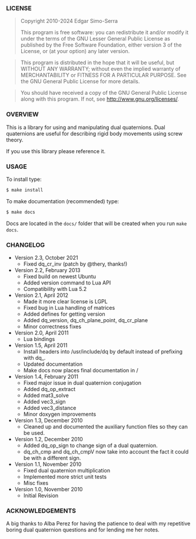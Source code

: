 ### LICENSE

> Copyright 2010-2024 Edgar Simo-Serra
>
> This program is free software: you can redistribute it and/or modify
> it under the terms of the GNU Lesser General Public License as published by
> the Free Software Foundation, either version 3 of the License, or
> (at your option) any later version.

> This program is distributed in the hope that it will be useful,
> but WITHOUT ANY WARRANTY; without even the implied warranty of
> MERCHANTABILITY or FITNESS FOR A PARTICULAR PURPOSE. See the
> GNU General Public License for more details.

> You should have received a copy of the GNU General Public License
> along with this program. If not, see <http://www.gnu.org/licenses/>.


### OVERVIEW

This is a library for using and manipulating dual quaternions. Dual quaternions are useful for describing rigid body movements using screw theory.

If you use this library please reference it.


### USAGE

To install type:

```sh
$ make install
```

To make documentation (recommended) type:

```sh
$ make docs
```

Docs are located in the `docs/` folder that will be created when you run `make docs`.


### CHANGELOG

 - Version 2.3, October 2021
   - Fixed dq_cr_inv (patch by @thery, thanks!)
 - Version 2.2, February 2013
   - Fixed build on newest Ubuntu
   - Added version command to Lua API
   - Compatibility with Lua 5.2
 - Version 2.1, April 2012
   - Made it more clear license is LGPL
   - Fixed bug in Lua handling of matrices
   - Added defines for getting version
   - Added dq_version, dq_ch_plane_point, dq_cr_plane
   - Minor correctness fixes
 - Version 2.0, April 2011
   - Lua bindings
 - Version 1.5, April 2011
   - Install headers into /usr/include/dq by default instead of prefixing with dq_.
   - Updated documentation
   - Make docs now places final documentation in /
 - Version 1.4, February 2011
   - Fixed major issue in dual quaternion conjugation
   - Added dq_op_extract
   - Added mat3_solve
   - Added vec3_sign
   - Added vec3_distance
   - Minor doxygen improvements
 - Version 1.3, December 2010
   - Cleaned up and documented the auxiliary function files so they can be used.
 - Version 1.2, December 2010
   - Added dq_op_sign to change sign of a dual quaternion.
   - dq_ch_cmp and dq_ch_cmpV now take into account the fact it could be with a different sign.
 - Version 1.1, November 2010
   - Fixed dual quaternion multiplication
   - Implemented more strict unit tests
   - Misc fixes
 - Version 1.0, November 2010
   - Initial Revision


### ACKNOWLEDGEMENTS

A big thanks to Alba Perez for having the patience to deal with my repetitive boring dual quaternion questions and for lending me her notes.
